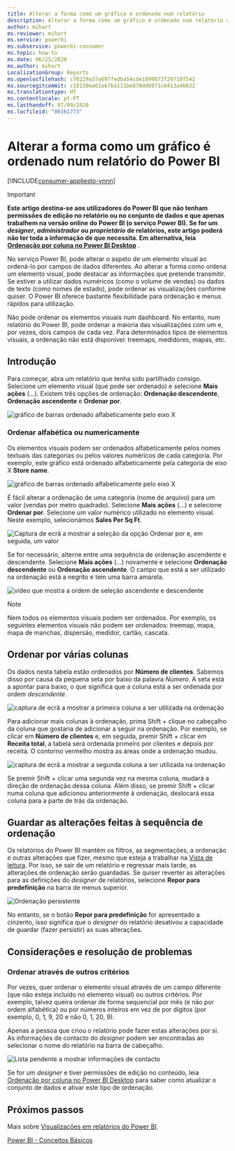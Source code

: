 ```yaml
---
title: Alterar a forma como um gráfico é ordenado num relatório
description: Alterar a forma como um gráfico é ordenado num relatório do Power BI
author: mihart
ms.reviewer: mihart
ms.service: powerbi
ms.subservice: powerbi-consumer
ms.topic: how-to
ms.date: 06/25/2020
ms.author: mihart
LocalizationGroup: Reports
ms.openlocfilehash: c70229a37a697fedba54cde1899073f20710f542
ms.sourcegitcommit: c18130ea61e67ba111be870ddb971c6413a4b632
ms.translationtype: HT
ms.contentlocale: pt-PT
ms.lasthandoff: 07/09/2020
ms.locfileid: "86161773"
---
```

# <a name="change-how-a-chart-is-sorted-in-a-power-bi-report"></a>Alterar a forma como um gráfico é ordenado num relatório do Power BI

[!INCLUDE[consumer-appliesto-ynnn](../includes/consumer-appliesto-ynnn.md)]


> [!IMPORTANT]
> **Este artigo destina-se aos utilizadores do Power BI que não tenham permissões de edição no relatório ou no conjunto de dados e que apenas trabalhem na versão online do Power BI (o serviço Power BI). Se for um *designer*, *administrador* ou *proprietário* de relatórios, este artigo poderá não ter toda a informação de que necessita. Em alternativa, leia [Ordenação por coluna no Power BI Desktop](../create-reports/desktop-sort-by-column.md)** .

No serviço Power BI, pode alterar o aspeto de um elemento visual ao ordená-lo por campos de dados diferentes. Ao alterar a forma como ordena um elemento visual, pode destacar as informações que pretende transmitir. Se estiver a utilizar dados numéricos (como o volume de vendas) ou dados de texto (como nomes de estado), pode ordenar as visualizações conforme quiser. O Power BI oferece bastante flexibilidade para ordenação e menus rápidos para utilização. 

Não pode ordenar os elementos visuais num dashboard. No entanto, num relatório do Power BI, pode ordenar a maioria das visualizações com um e, por vezes, dois campos de cada vez. Para determinados tipos de elementos visuais, a ordenação não está disponível: treemaps, medidores, mapas, etc. 

## <a name="get-started"></a>Introdução

Para começar, abra um relatório que tenha sido partilhado consigo. Selecione um elemento visual (que pode ser ordenado) e selecione **Mais ações** (...).  Existem três opções de ordenação: **Ordenação descendente**, **Ordenação ascendente** e **Ordenar por**. 
    

![gráfico de barras ordenado alfabeticamente pelo eixo X](media/end-user-change-sort/power-bi-more-actions.png)

### <a name="sort-alphabetically-or-numerically"></a>Ordenar alfabética ou numericamente

Os elementos visuais podem ser ordenados alfabeticamente pelos nomes textuais das categorias ou pelos valores numéricos de cada categoria. Por exemplo, este gráfico está ordenado alfabeticamente pela categoria de eixo X **Store name**.

![gráfico de barras ordenado alfabeticamente pelo eixo X](media/end-user-change-sort/powerbi-sort-category.png)

É fácil alterar a ordenação de uma categoria (nome de arquivo) para um valor (vendas por metro quadrado). Selecione **Mais ações** (...) e selecione **Ordenar por**. Selecione um valor numérico utilizado no elemento visual.  Neste exemplo, selecionámos **Sales Per Sq Ft**.

![Captura de ecrã a mostrar a seleção da opção Ordenar por e, em seguida, um valor](media/end-user-change-sort/power-bi-sort-value.png)

Se for necessário, alterne entre uma sequência de ordenação ascendente e descendente.  Selecione **Mais ações** (...) novamente e selecione **Ordenação descendente** ou **Ordenação ascendente**. O campo que está a ser utilizado na ordenação está a negrito e tem uma barra amarela.

   ![vídeo que mostra a ordem de seleção ascendente e descendente](media/end-user-change-sort/sort.gif)

> [!NOTE]
> Nem todos os elementos visuais podem ser ordenados. Por exemplo, os seguintes elementos visuais não podem ser ordenados: treemap, mapa, mapa de manchas, dispersão, medidor, cartão, cascata.

## <a name="sorting-by-multiple-columns"></a>Ordenar por várias colunas
Os dados nesta tabela estão ordenados por **Número de clientes**.  Sabemos disso por causa da pequena seta por baixo da palavra *Número*. A seta está a apontar para baixo, o que significa que a coluna está a ser ordenada por ordem *descendente*.

![captura de ecrã a mostrar a primeira coluna a ser utilizada na ordenação](media/end-user-change-sort/power-bi-sort-first.png)


Para adicionar mais colunas à ordenação, prima Shift + clique no cabeçalho da coluna que gostaria de adicionar a seguir na ordenação. Por exemplo, se clicar em **Número de clientes** e, em seguida, premir Shift + clicar em **Receita total**, a tabela será ordenada primeiro por clientes e depois por receita. O contorno vermelho mostra as áreas onde a ordenação mudou.

![captura de ecrã a mostrar a segunda coluna a ser utilizada na ordenação](media/end-user-change-sort/power-bi-sort-second.png)

Se premir Shift + clicar uma segunda vez na mesma coluna, mudará a direção de ordenação dessa coluna. Além disso, se premir Shift + clicar numa coluna que adicionou anteriormente à ordenação, deslocará essa coluna para a parte de trás da ordenação.


## <a name="saving-changes-you-make-to-sort-order"></a>Guardar as alterações feitas à sequência de ordenação
Os relatórios do Power BI mantêm os filtros, as segmentações, a ordenação e outras alterações que fizer, mesmo que esteja a trabalhar na [Vista de leitura](end-user-reading-view.md). Por isso, se sair de um relatório e regressar mais tarde, as alterações de ordenação serão guardadas.  Se quiser reverter as alterações para as definições do *designer* de relatórios, selecione **Repor para predefinição** na barra de menus superior. 

![Ordenação persistente](media/end-user-change-sort/power-bi-reset.png)

No entanto, se o botão **Repor para predefinição** for apresentado a cinzento, isso significa que o *designer* do relatório desativou a capacidade de guardar (fazer persistir) as suas alterações.

<a name="other"></a>
## <a name="considerations-and-troubleshooting"></a>Considerações e resolução de problemas

### <a name="sorting-using-other-criteria"></a>Ordenar através de outros critérios
Por vezes, quer ordenar o elemento visual através de um campo diferente (que não esteja incluído no elemento visual) ou outros critérios.  Por exemplo, talvez queira ordenar de forma sequencial por mês (e não por ordem alfabética) ou por números inteiros em vez de por dígitos (por exemplo, 0, 1, 9, 20 e não 0, 1, 20, 9).  

Apenas a pessoa que criou o relatório pode fazer estas alterações por si. As informações de contacto do *designer* podem ser encontradas ao selecionar o nome do relatório na barra de cabeçalho.

![Lista pendente a mostrar informações de contacto](media/end-user-change-sort/power-bi-contact.png)

Se for um *designer* e tiver permissões de edição no conteúdo, leia [Ordenação por coluna no Power BI Desktop](../create-reports/desktop-sort-by-column.md) para saber como atualizar o conjunto de dados e ativar este tipo de ordenação.

## <a name="next-steps"></a>Próximos passos
Mais sobre [Visualizações em relatórios do Power BI](end-user-visualizations.md).

[Power BI - Conceitos Básicos](end-user-basic-concepts.md)
